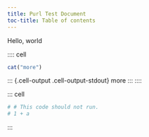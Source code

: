 ```yaml
---
title: Purl Test Document
toc-title: Table of contents
---
```


Hello, world

:::: cell
``` {.r .cell-code}
cat("more")
```

::: {.cell-output .cell-output-stdout}
    more
:::
::::

::: cell
``` {.r .cell-code}
# # This code should not run.
# 1 + a
```
:::
